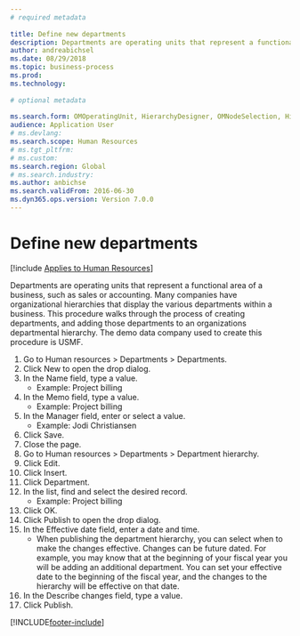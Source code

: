 ```yaml
--- 
# required metadata 
 
title: Define new departments
description: Departments are operating units that represent a functional area of a business, such as sales or accounting. 
author: andreabichsel
ms.date: 08/29/2018
ms.topic: business-process 
ms.prod:  
ms.technology:  
 
# optional metadata 
 
ms.search.form: OMOperatingUnit, HierarchyDesigner, OMNodeSelection, HierarchyPublishAndCloseForm, HcmPersonnelManagementWorkspace
audience: Application User 
# ms.devlang:  
ms.search.scope: Human Resources
# ms.tgt_pltfrm:  
# ms.custom:  
ms.search.region: Global
# ms.search.industry: 
ms.author: anbichse
ms.search.validFrom: 2016-06-30 
ms.dyn365.ops.version: Version 7.0.0 
---
```

# Define new departments

[!include [Applies to Human Resources](../includes/applies-to-hr.md)]



Departments are operating units that represent a functional area of a business, such as sales or accounting. Many companies have organizational hierarchies that display the various departments within a business. This procedure walks through the process of creating departments, and adding those departments to an organizations departmental hierarchy. The demo data company used to create this procedure is USMF.

1. Go to Human resources > Departments > Departments.
2. Click New to open the drop dialog.
3. In the Name field, type a value.
    * Example: Project billing  
4. In the Memo field, type a value.
    * Example: Project billing  
5. In the Manager field, enter or select a value.
    * Example: Jodi Christiansen  
6. Click Save.
7. Close the page.
8. Go to Human resources > Departments > Department hierarchy.
9. Click Edit.
10. Click Insert.
11. Click Department.
12. In the list, find and select the desired record.
    * Example: Project billing  
13. Click OK.
14. Click Publish to open the drop dialog.
15. In the Effective date field, enter a date and time.
    * When publishing the department hierarchy, you can select when to make the changes effective. Changes can be future dated. For example, you may know that at the beginning of your fiscal year you will be adding an additional department. You can set your effective date to the beginning of the fiscal year, and the changes to the hierarchy will be effective on that date.  
16. In the Describe changes field, type a value.
17. Click Publish.



[!INCLUDE[footer-include](../includes/footer-banner.md)]